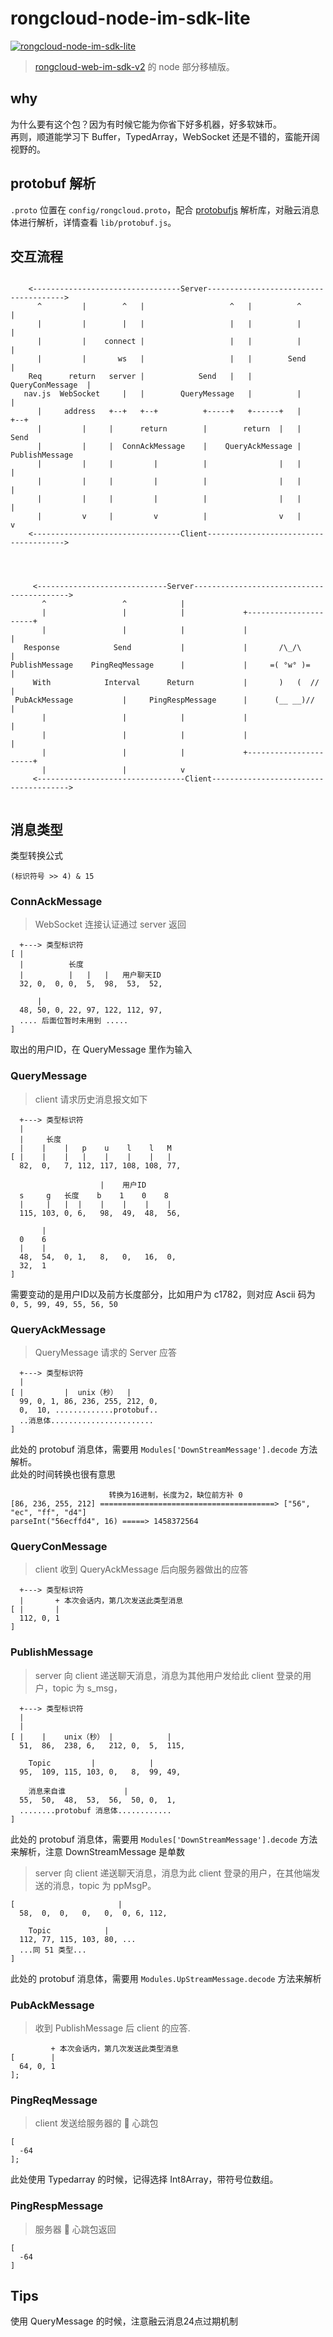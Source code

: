 # rongcloud-node-im-sdk-lite
[![rongcloud-node-im-sdk-lite](http://img.shields.io/npm/v/rongcloud-node-im-sdk-lite.svg)](https://www.npmjs.org/package/rongcloud-node-im-sdk-lite)

> [rongcloud-web-im-sdk-v2](https://github.com/rongcloud/rongcloud-web-im-sdk-v2) 的 node 部分移植版。

## why
为什么要有这个包？因为有时候它能为你省下好多机器，好多软妹币。  
再则，顺道能学习下 Buffer，TypedArray，WebSocket 还是不错的，蛮能开阔视野的。

## protobuf 解析
`.proto` 位置在 `config/rongcloud.proto`，配合 [protobufjs](https://github.com/dcodeIO/protobuf.js) 解析库，对融云消息体进行解析，详情查看 `lib/protobuf.js`。

## 交互流程
```
                                                                                     
    <---------------------------------Server-------------------------------------->  
      ^         |        ^   |                   ^   |          ^         |          
      |         |        |   |                   |   |          |         |          
      |         |    connect |                   |   |          |         |          
      |         |       ws   |                   |   |        Send        |          
    Req      return   server |            Send   |   |   QueryConMessage  |          
   nav.js  WebSocket     |   |        QueryMessage   |          |         |          
      |     address   +--+   +--+          +-----+   +------+   |         +--+       
      |         |     |      return        |        return  |   |          Send      
      |         |     |  ConnAckMessage    |    QueryAckMessage |     PublishMessage 
      |         |     |         |          |                |   |            |       
      |         |     |         |          |                |   |            |       
      |         |     |         |          |                |   |            |       
      |         v     |         v          |                v   |            v       
    <---------------------------------Client-------------------------------------->  
                                                                                     
                                                                                     
                                                                                     
                                                                                     
     <-----------------------------Server------------------------------------------> 
       ^                 ^            |                                              
       |                 |            |             +----------------------+         
       |                 |            |             |                      |         
   Response            Send           |             |       /\_/\          |         
PublishMessage    PingReqMessage      |             |     =( °w° )=        |         
     With            Interval      Return           |       )   (  //      |         
 PubAckMessage           |     PingRespMessage      |      (__ __)//       |         
       |                 |            |             |                      |         
       |                 |            |             |                      |         
       |                 |            |             +----------------------+         
       |                 |            v                                              
     <---------------------------------Client--------------------------------------> 
                                                                                     
```


## 消息类型
类型转换公式
```
(标识符号 >> 4) & 15
```

### ConnAckMessage
> WebSocket 连接认证通过 server 返回

```
  +---> 类型标识符
[ |
  |          长度
  |          |   |   |   用户聊天ID
  32, 0,  0, 0,  5,  98,  53,  52,
  
      |
  48, 50, 0, 22, 97, 122, 112, 97,
  .... 后面位暂时未用到 .....
]
```
取出的用户ID，在 QueryMessage 里作为输入

### QueryMessage 
> client 请求历史消息报文如下

```
  +---> 类型标识符
  |
  |     长度
  |    |    |   p    u    l    l   M
[ |    |    |   |    |    |    |   |
  82,  0,   7, 112, 117, 108, 108, 77, 
  
                    |    用户ID
  s     g   长度    b    1    0    8
  |     |   |  |    |    |    |    |
  115, 103, 0, 6,   98,  49,  48,  56,
  
       |
  0    6
  |    |
  48,  54,  0, 1,   8,   0,   16,  0, 
  32,  1
]
```
需要变动的是用户ID以及前方长度部分，比如用户为 c1782，则对应 Ascii 码为 `0, 5, 99, 49, 55, 56, 50`

### QueryAckMessage
> QueryMessage 请求的 Server 应答

```
  +---> 类型标识符
  |
[ |         |  unix（秒）  |
  99, 0, 1, 86, 236, 255, 212, 0,
  0,  10, .............protobuf..
  ..消息体.......................
]
```
此处的 protobuf 消息体，需要用 `Modules['DownStreamMessage'].decode` 方法解析。  
此处的时间转换也很有意思
```
                      转换为16进制，长度为2，缺位前方补 0
[86, 236, 255, 212] =======================================> ["56", "ec", "ff", "d4"]
parseInt("56ecffd4", 16) =====> 1458372564 
```
### QueryConMessage
> client 收到 QueryAckMessage 后向服务器做出的应答

```
  +---> 类型标识符
  |       + 本次会话内，第几次发送此类型消息
[ |       |
  112, 0, 1
]
```

### PublishMessage
> server 向 client 递送聊天消息，消息为其他用户发给此 client 登录的用户，topic 为 s_msg，

```
  +---> 类型标识符
  |
  |
[ |    |    unix（秒） |            |
  51,  86,  238, 6,   212, 0,  5,  115, 
  
    Topic         |            |
  95,  109, 115, 103, 0,   8,  99, 49, 
  
    消息来自谁             |
  55,  50,  48,  53,  56,  50, 0,  1,
  ........protobuf 消息体............
]
```
此处的 protobuf 消息体，需要用 `Modules['DownStreamMessage'].decode` 方法来解析，注意 DownStreamMessage 是单数

> server 向 client 递送聊天消息，消息为此 client 登录的用户，在其他端发送的消息，topic 为 ppMsgP。

```
[                       |
  58,  0,  0,   0,   0,  0, 6, 112, 
  
    Topic            |
  112, 77, 115, 103, 80, ...
  ...同 51 类型...
]
```
此处的 protobuf 消息体，需要用 `Modules.UpStreamMessage.decode` 方法来解析

### PubAckMessage 
> 收到 PublishMessage 后 client 的应答.

```
         + 本次会话内，第几次发送此类型消息
[        |
  64, 0, 1
];
```

### PingReqMessage
> client 发送给服务器的 💓 心跳包

```
[
  -64
];
```
此处使用 Typedarray 的时候，记得选择 Int8Array，带符号位数组。

### PingRespMessage
> 服务器  💓  心跳包返回

```
[
  -64
]
```

## Tips
使用 QueryMessage 的时候，注意融云消息24点过期机制
